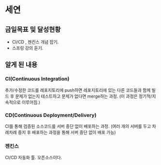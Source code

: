 # 세연
## 금일목표 및 달성현황
- CI/CD , 젠킨스 개념 잡기.
- 스프링 강의 듣기.
  
## 알게 된 내용

### CI(Continuous Integration)
추가/수정한 코드를 레포지토리에 push하면 레포지토리에 있는 다른 코드들과 함께 빌드 후 문제가 없는지 테스트하고 문제가 없다면 merge하는 과정. (이 과정은 정기적/지속적으로 이루어짐.)  

### CD(Continuous Deployment/Delivery)
CI를 통해 검증된 소스코드를 서버 중단 없이 배포하는 과정. (여러 개의 서버를 두고 차례차례 중지 후 배포하는 과정을 통해 서버 중단 없이 배포 가능)  

### 젠킨스
CI/CD 자동화 툴. 오픈소스이다.  